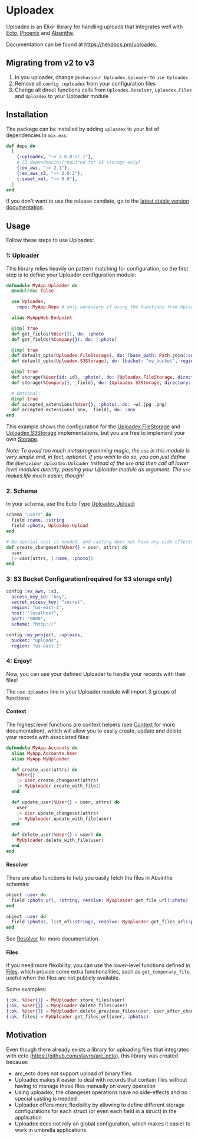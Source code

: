 # Uploadex

Uploadex is an Elixir library for handling uploads that integrates well with [Ecto](https://github.com/elixir-ecto/ecto), [Phoenix](https://github.com/phoenixframework/phoenix) and [Absinthe](https://github.com/absinthe-graphql/absinthe).

Documentation can be found at https://hexdocs.pm/uploadex.

## Migrating from v2 to v3

1. In you uploader, change `@behaviour Uploadex.Uploader` to `use Uploadex`
1. Remove all `config :uploadex` from your configuration files
1. Change all direct functions calls from `Uploadex.Resolver`, `Uploadex.Files` and `Uploadex` to your Uploader module

## Installation

The package can be installed by adding `uploadex` to your list of dependencies in `mix.exs`:

```elixir
def deps do
  [
    {:uploadex, "~> 3.0.0-rc.1"},
    # S3 dependencies(required for S3 storage only)
    {:ex_aws, "~> 2.1"},
    {:ex_aws_s3, "~> 2.0.2"},
    {:sweet_xml, "~> 0.6"},
  ]
end
```

If you don't want to use the release candiate, go to the [latest stable version documentation](https://github.com/jungsoft/uploadex/tree/v2.0.3).

## Usage

Follow these steps to use Uploadex:

### 1: Uploader

This library relies heavily on pattern matching for configuration, so the first step is to define your Uploader configuration module:

```elixir
defmodule MyApp.Uploader do
  @moduledoc false

  use Uploadex,
    repo: MyApp.Repo # only necessary if using the functions from Uploadex.Context

  alias MyAppWeb.Endpoint

  @impl true
  def get_fields(%User{}), do: :photo
  def get_fields(%Company{}), do: [:photo]

  @impl true
  def default_opts(Uploadex.FileStorage), do: [base_path: Path.join(:code.priv_dir(:my_app), "static/"), base_url: Endpoint.url()]
  def default_opts(Uploadex.S3Storage), do: [bucket: "my_bucket", region: "sa-east-1", upload_opts: [acl: :public_read]]

  @impl true
  def storage(%User{id: id}, :photo), do: {Uploadex.FileStorage, directory: "/uploads/users/#{id}"}
  def storage(%Company{}, _field), do: {Uploadex.S3Storage, directory: "/thumbnails"}

  # Optional:
  @impl true
  def accepted_extensions(%User{}, :photo), do: ~w(.jpg .png)
  def accepted_extensions(_any, _field), do: :any
end
```

This example shows the configuration for the [Uploadex.FileStorage](https://hexdocs.pm/uploadex/Uploadex.FileStorage.html#content) and [Uploadex.S3Storage](https://hexdocs.pm/uploadex/Uploadex.S3Storage.html#content) implementations, but you are free to implement your own [Storage](https://hexdocs.pm/uploadex/Uploadex.Storage.html#content).

*Note: To avoid too much metaprogramming magic, the `use` in this module is very simple and, in fact, optional. If you wish to do so, you can just define the `@behaviour Uploadex.Uploader` instead of the `use` and then call all lower level modules directly, passing your Uploader module as argument. The `use` makes life much easier, though!*

### 2: Schema

In your schema, use the Ecto Type [Uploadex.Upload](https://hexdocs.pm/uploadex/Uploadex.Upload.html#content):

```elixir
schema "users" do
  field :name, :string
  field :photo, Uploadex.Upload
end

# No special cast is needed, and casting does not have any side effects.
def create_changeset(%User{} = user, attrs) do
  user
  |> cast(attrs, [:name, :photo])
end
```

### 3: S3 Bucket Configuration(required for S3 storage only)
```elixir
config :ex_aws, :s3,
  access_key_id: "key",
  secret_access_key: "secret",
  region: "us-east-1",
  host: "localhost",
  port: "9000",
  scheme: "http://"

config :my_project, :uploads,
  bucket: "uploads",
  region: "us-east-1"
```

### 4: Enjoy!

Now, you can use your defined Uploader to handle your records with their files!

The `use Uploadex` line in your Uploader module will import 3 groups of functions:

#### Context

  The highest level functions are context helpers (see [Context](https://hexdocs.pm/uploadex/Uploadex.html#content) for more documentation), which will allow you to easily create, update and delete your records with associated files:

  ```elixir
  defmodule MyApp.Accounts do
    alias MyApp.Accounts.User
    alias MyApp.MyUploader

    def create_user(attrs) do
      %User{}
      |> User.create_changeset(attrs)
      |> MyUploader.create_with_file()
    end

    def update_user(%User{} = user, attrs) do
      user
      |> User.update_changeset(attrs)
      |> MyUploader.update_with_file(user)
    end

    def delete_user(%User{} = user) do
      MyUploader.delete_with_file(user)
    end
  end
  ```

#### Resolver

  There are also functions to help you easily fetch the files in Absinthe schemas:

  ```elixir
  object :user do
    field :photo_url, :string, resolve: MyUploader.get_file_url(:photo)
  end

  object :user do
    field :photos, list_of(:string), resolve: MyUploader.get_files_url(:photos)
  end
  ```

  See [Resolver](https://hexdocs.pm/uploadex/Uploadex.Resolver.html#content) for more documentation.

#### Files

If you need more flexibility, you can use the lower-level functions defined in [Files](https://hexdocs.pm/uploadex/Uploadex.Files.html#content), which provide some extra functionalities, such as `get_temporary_file`, useful when the files are not publicly available.

Some examples:

```elixir
{:ok, %User{}} = MyUploader.store_files(user)
{:ok, %User{}} = MyUploader.delete_files(user)
{:ok, %User{}} = MyUploader.delete_previous_files(user, user_after_change)
{:ok, files} = MyUploader.get_files_url(user, :photos)
```

## Motivation

Even though there already exists a library for uploading files that integrates with ecto (https://github.com/stavro/arc_ecto), this library was created because:

* arc_ecto does not support upload of binary files
* Uploadex makes it easier to deal with records that contain files without having to manage those files manually on every operation
* Using uploadex, the changeset operations have no side-effects and no special casting is needed
* Uploadex offers more flexibility by allowing to define different storage configurations for each struct (or even each field in a struct) in the application
* Uploadex does not rely on global configuration, which makes it easier to work in umbrella applications
